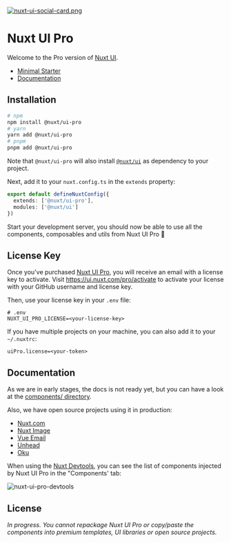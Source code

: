 [![nuxt-ui-social-card.png](https://volta.s3.fr-par.scw.cloud/nuxt_ui_social_card_1_e2d930d18f.png)](https://ui.nuxt.com/pro)

# Nuxt UI Pro

Welcome to the Pro version of [Nuxt UI](https://ui.nuxt.com).

- [Minimal Starter](https://github.com/nuxt-ui-pro/starter)
- [Documentation](https://ui.nuxt.com/pro/getting-started)

## Installation

```bash
# npm
npm install @nuxt/ui-pro
# yarn
yarn add @nuxt/ui-pro
# pnpm
pnpm add @nuxt/ui-pro
```

Note that `@nuxt/ui-pro` will also install [`@nuxt/ui`](https://ui.nuxt.com) as dependency to your project.

Next, add it to your `nuxt.config.ts` in the `extends` property:

```ts
export default defineNuxtConfig({
  extends: ['@nuxt/ui-pro'],
  modules: ['@nuxt/ui']
})
```

Start your development server, you should now be able to use all the components, composables and utils from Nuxt UI Pro 🚀

## License Key

Once you've purchased [Nuxt UI Pro](https://ui.nuxt.com/pro/purchase), you will receive an email with a license key to activate. Visit https://ui.nuxt.com/pro/activate to activate your license with your GitHub username and license key.

Then, use your license key in your `.env` file:

```
# .env
NUXT_UI_PRO_LICENSE=<your-license-key>
```

If you have multiple projects on your machine, you can also add it to your `~/.nuxtrc`:

```
uiPro.license=<your-token>
```

## Documentation

As we are in early stages, the docs is not ready yet, but you can have a look at the [components/ directory](./components).

Also, we have open source projects using it in production:
- [Nuxt.com](https://github.com/nuxt/nuxt.com)
- [Nuxt Image](https://github.com/nuxt/image/tree/main/docs)
- [Vue Email](https://github.com/Dave136/vue-email/tree/main/docs)
- [Unhead](https://github.com/unjs/unhead/tree/main/docs)
- [Oku](https://github.com/oku-ui/docs)

When using the [Nuxt Devtools](https://devtools.nuxt.com), you can see the list of components injected by Nuxt UI Pro in the "Components' tab:

![nuxt-ui-pro-devtools](https://github.com/nuxt/ui-pro/assets/904724/4ec2862e-91a0-4ae1-9458-264983d39b6e)

## License

*In progress. You cannot repackage Nuxt UI Pro or copy/paste the components into premium templates, UI libraries or open source projects.*
